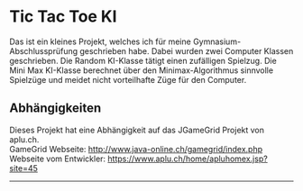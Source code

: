 # Tic Tac Toe KI
Das ist ein kleines Projekt, welches ich für meine Gymnasium-Abschlussprüfung geschrieben habe.
Dabei wurden zwei Computer Klassen geschrieben. Die Random KI-Klasse tätigt einen zufälligen Spielzug.
Die Mini Max KI-Klasse berechnet über den Minimax-Algorithmus sinnvolle Spielzüge und meidet nicht vorteilhafte Züge für den Computer.

## Abhängigkeiten
Dieses Projekt hat eine Abhängigkeit auf das JGameGrid Projekt von aplu.ch.  
GameGrid Webseite: http://www.java-online.ch/gamegrid/index.php  
Webseite vom Entwickler: https://www.aplu.ch/home/apluhomex.jsp?site=45  

---
